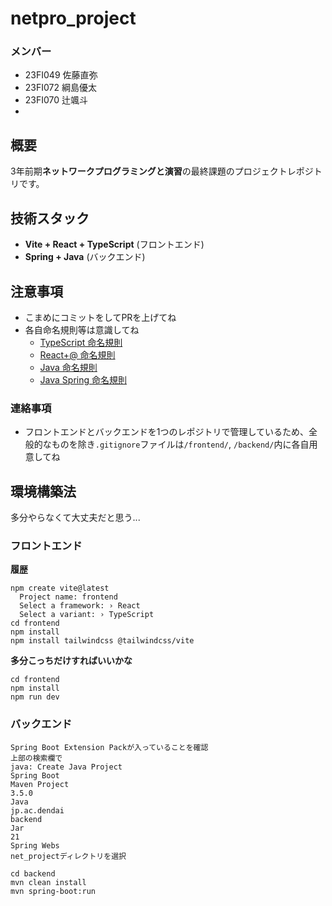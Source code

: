 # netpro_project
### メンバー
- 23FI049 佐藤直弥
- 23FI072 綱島優太
- 23FI070 辻颯斗
- 
## 概要
3年前期**ネットワークプログラミングと演習**の最終課題のプロジェクトレポジトリです。

## 技術スタック
- **Vite + React + TypeScript** (フロントエンド)
- **Spring + Java** (バックエンド)

## 注意事項
- こまめにコミットをしてPRを上げてね
- 各自命名規則等は意識してね
  - [TypeScript 命名規則](https://qiita.com/mistylady/items/21843c01f0b7289a6c83)
  - [React+@ 命名規則](https://note.com/m0t0_taka/n/n059f233429f2)
  - [Java 命名規則](https://qiita.com/rkonno/items/1b30daf83854fecbb814)
  - [Java Spring 命名規則](https://qiita.com/masterpiecehack/items/89bd70a3eacfec9cf166)

### 連絡事項
- フロントエンドとバックエンドを1つのレポジトリで管理しているため、全般的なものを除き``.gitignore``ファイルは``/frontend/``, ``/backend/``内に各自用意してね

## 環境構築法
多分やらなくて大丈夫だと思う...
### フロントエンド
**履歴**
```
npm create vite@latest
  Project name: frontend
  Select a framework: › React
  Select a variant: › TypeScript
cd frontend
npm install
npm install tailwindcss @tailwindcss/vite
```
**多分こっちだけすればいいかな**
```
cd frontend
npm install
npm run dev
```

### バックエンド
```
Spring Boot Extension Packが入っていることを確認
上部の検索欄で
java: Create Java Project
Spring Boot
Maven Project
3.5.0
Java
jp.ac.dendai
backend
Jar
21
Spring Webs
net_projectディレクトリを選択

cd backend
mvn clean install
mvn spring-boot:run
```